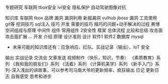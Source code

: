 专题研究
    车联网
        tbox安全
        ivi安全
        隐私保护
        自动驾驶图像对抗

知识库
    车联网
        tbox
            品牌
                漏洞
    漏洞利用
        新报漏洞
        vulhub
            jboss
                漏洞
    工具使用
        git等
    挖洞技巧
        sql注入
            技巧
    开发
        需要的技巧
        精巧的问题+动手解决的过程
    赛博空间组成与原理
        中间件
            组件
                常用组件
            2安全性
                框架
                总体流程
                比较和总结
                攻击面
                攻击面扩展
                ...
            开发
                介绍
                原理
                设计准则
            设计
            软件1
            软件2
        数据库
            mysql

* 未来可能的知识库还有：应急响应、红队、实战记录（输出）、IoT 安全

输出
    实战记录
    交流会
    文章发送
    视频制作（快乐，知识，节奏）
    《素质教育》系列
    《我和我的朋友们》系列
    《活着》系列
    《计算机美学》系列
    《新手入门》系列-深入浅出的讲故事，可以参考司马南大爷的更新频率，疯狂输出
日记
    更新日志
    自我感受
    思考和进步